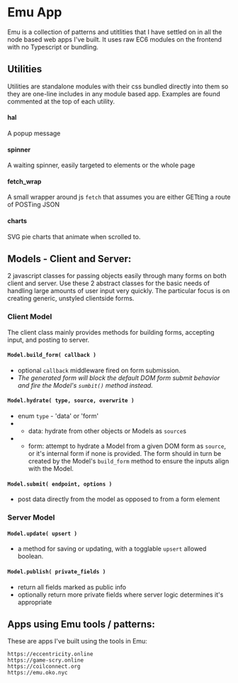 # Emu App
Emu is a collection of patterns and utitlities that I have settled on in all the node based web apps I've built.
It uses raw EC6 modules on the frontend with no Typescript or bundling.


## Utilities
Utilities are standalone modules with their css bundled directly into them so they are one-line includes in any module based app.  Examples are found commented at the top of each utility.

#### hal
A popup message
#### spinner
A waiting spinner, easily targeted to elements or the whole page
#### fetch_wrap
A small wrapper around js `fetch` that assumes you are either GETting a route of POSTing JSON
#### charts
SVG pie charts that animate when scrolled to.  


## Models - Client and Server:
2 javascript classes for passing objects easily through many forms on both client and server.
Use these 2 abstract classes for the basic needs of handling large amounts of user input very quickly.
The particular focus is on creating generic, unstyled clientside forms.

### Client Model
The client class mainly provides methods for building forms, accepting input, and posting to server.

#### `Model.build_form( callback )`
- optional `callback` middleware fired on form submission.
- *The generated form will block the default DOM form submit behavior and fire the Model's `sumbit()` method instead.*

#### `Model.hydrate( type, source, overwrite )`
- enum `type` - 'data' or 'form'
- - data: hydrate from other objects or Models as `source`s
- - form: attempt to hydrate a Model from a given DOM form as `source`, or it's internal form if none is provided.  The form should in turn be created by the Model's `build_form` method to ensure the inputs align with the Model.

#### `Model.submit( endpoint, options )`
- post data directly from the model as opposed to from a form element


### Server Model
#### `Model.update( upsert )`
- a method for saving or updating, with a togglable `upsert` allowed boolean.

#### `Model.publish( private_fields )`
- return all fields marked as public info
- optionally return more private fields where server logic determines it's appropriate


## Apps using Emu tools / patterns:
These are apps I've built using the tools in Emu:
```
https://eccentricity.online
https://game-scry.online
https://coilconnect.org
https://emu.oko.nyc
``` 